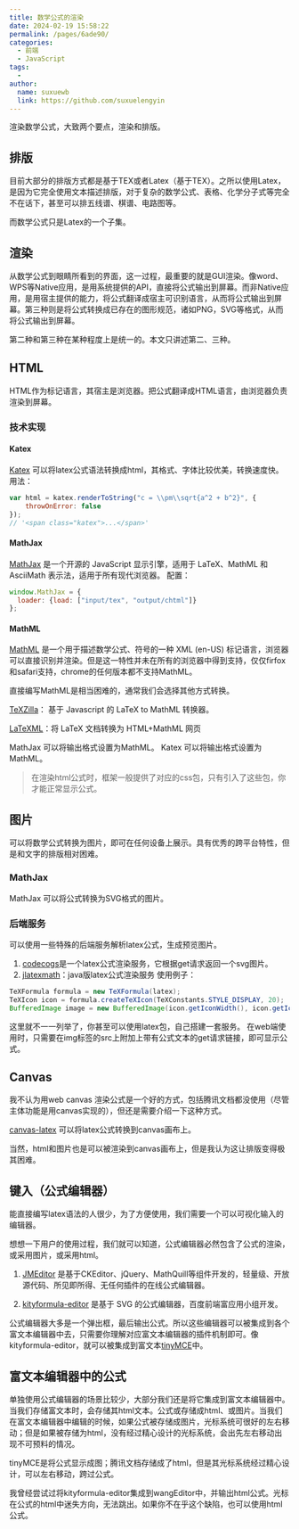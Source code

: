```yaml
---
title: 数学公式的渲染
date: 2024-02-19 15:58:22
permalink: /pages/6ade90/
categories:
  - 前端
  - JavaScript
tags:
  - 
author: 
  name: suxuewb
  link: https://github.com/suxuelengyin
---
```

渲染数学公式，大致两个要点，渲染和排版。
## 排版
目前大部分的排版方式都是基于TEX或者Latex（基于TEX）。之所以使用Latex，是因为它完全使用文本描述排版，对于复杂的数学公式、表格、化学分子式等完全不在话下，甚至可以排五线谱、棋谱、电路图等。

而数学公式只是Latex的一个子集。
## 渲染
从数学公式到眼睛所看到的界面，这一过程，最重要的就是GUI渲染。像word、WPS等Native应用，是用系统提供的API，直接将公式输出到屏幕。而非Native应用，是用宿主提供的能力，将公式翻译成宿主可识别语言，从而将公式输出到屏幕。第三种则是将公式转换成已存在的图形规范，诸如PNG，SVG等格式，从而将公式输出到屏幕。

第二种和第三种在某种程度上是统一的。本文只讲述第二、三种。
## HTML
HTML作为标记语言，其宿主是浏览器。把公式翻译成HTML语言，由浏览器负责渲染到屏幕。
### 技术实现
#### Katex
[Katex](https://katex.org/docs/api.html "Katex") 可以将latex公式语法转换成html，其格式、字体比较优美，转换速度快。
用法：
```javascript
var html = katex.renderToString("c = \\pm\\sqrt{a^2 + b^2}", {
    throwOnError: false
});
// '<span class="katex">...</span>'
```
#### MathJax
[MathJax](https://docs.mathjax.org/en/latest/basic/mathjax.html "MathJax") 是一个开源的 JavaScript 显示引擎，适用于 LaTeX、MathML 和 AsciiMath 表示法，适用于所有现代浏览器。
配置：
```javascript
window.MathJax = {
  loader: {load: ["input/tex", "output/chtml"]}
};
```
#### MathML
[MathML](https://developer.mozilla.org/zh-CN/docs/Web/MathML "MathML") 是一个用于描述数学公式、符号的一种 XML (en-US) 标记语言，浏览器可以直接识别并渲染。但是这一特性并未在所有的浏览器中得到支持，仅仅firfox和safari支持，chrome的任何版本都不支持MathML。

直接编写MathML是相当困难的，通常我们会选择其他方式转换。

[TeXZilla](https://github.com/fred-wang/TeXZilla "TeXZilla")： 基于 Javascript 的 LaTeX to MathML 转换器。

[LaTeXML](https://dlmf.nist.gov/LaTeXML/ "LaTeXML")：将 LaTeX 文档转换为 HTML+MathML 网页

MathJax 可以将输出格式设置为MathML。
Katex 可以将输出格式设置为MathML。
<br>

> 在渲染html公式时，框架一般提供了对应的css包，只有引入了这些包，你才能正常显示公式。

## 图片
可以将数学公式转换为图片，即可在任何设备上展示。具有优秀的跨平台特性，但是和文字的排版相对困难。

### MathJax
MathJax 可以将公式转换为SVG格式的图片。

### 后端服务
可以使用一些特殊的后端服务解析latex公式，生成预览图片。
1. [codecogs](https://www.codecogs.com/ "codecogs")是一个latex公式渲染服务，它根据get请求返回一个svg图片。
2. [jlatexmath](https://github.com/opencollab/jlatexmath "jlatexmath")：java版latex公式渲染服务
   使用例子：
```java
TeXFormula formula = new TeXFormula(latex);
TeXIcon icon = formula.createTeXIcon(TeXConstants.STYLE_DISPLAY, 20);
BufferedImage image = new BufferedImage(icon.getIconWidth(), icon.getIconHeight(), BufferedImage.TYPE_BYTE_GRAY);
```

这里就不一一列举了，你甚至可以使用latex包，自己搭建一套服务。
在web端使用时，只需要在img标签的src上附加上带有公式文本的get请求链接，即可显示公式。

## Canvas
我不认为用web canvas 渲染公式是一个好的方式，包括腾讯文档都没使用（尽管主体功能是用canvas实现的），但还是需要介绍一下这种方式。

[canvas-latex](https://github.com/CurriculumAssociates/canvas-latex "canvas-latex") 可以将latex公式转换到canvas画布上。

当然，html和图片也是可以被渲染到canvas画布上，但是我认为这让排版变得极其困难。

## 键入（公式编辑器）

能直接编写latex语法的人很少，为了方便使用，我们需要一个可以可视化输入的编辑器。

想想一下用户的使用过程，我们就可以知道，公式编辑器必然包含了公式的渲染，或采用图片，或采用html。

1. [JMEditor](http://www.jmeditor.com/jme/intr.html "JMEditor") 是基于CKEditor、jQuery、MathQuill等组件开发的，轻量级、开放源代码、所见即所得、无任何插件的在线公式编辑器。

2. [kityformula-editor](https://github.com/fex-team/kityformula-editor "kityformula-editor") 是基于 SVG 的公式编辑器，百度前端富应用小组开发。

公式编辑器大多是一个弹出框，最后输出公式。所以这些编辑器可以被集成到各个富文本编辑器中去，只需要你理解对应富文本编辑器的插件机制即可。像kityformula-editor，就可以被集成到富文本[tinyMCE](http://tinymce.ax-z.cn/general/basic-setup.php "tinyMCE")中。

## 富文本编辑器中的公式

单独使用公式编辑器的场景比较少，大部分我们还是将它集成到富文本编辑器中。当我们存储富文本时，会存储其html文本。公式或存储成html、或图片。当我们在富文本编辑器中编辑的时候，如果公式被存储成图片，光标系统可很好的左右移动；但是如果被存储为html，没有经过精心设计的光标系统，会出先左右移动出现不可预料的情况。

tinyMCE是将公式显示成图；腾讯文档存储成了html，但是其光标系统经过精心设计，可以左右移动，跨过公式。

我曾经尝试过将kityformula-editor集成到wangEditor中，并输出html公式。光标在公式的html中迷失方向，无法跳出。如果你不在乎这个缺陷，也可以使用html公式。






